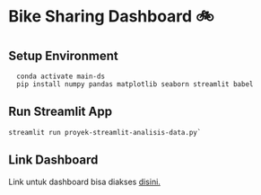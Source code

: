 # Bike Sharing Dashboard :bike:

## Setup Environment 

```
  conda activate main-ds
  pip install numpy pandas matplotlib seaborn streamlit babel
```

## Run Streamlit App

```
streamlit run proyek-streamlit-analisis-data.py`
```

## Link Dashboard
Link untuk dashboard bisa diakses [disini.](https://bike-sharing-idcamp-f6jad76q8jvyaaz4x3foaj.streamlit.app/)
